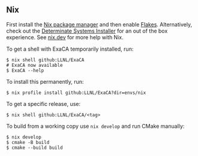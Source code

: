 ## Nix

First install the [Nix package manager][NIX] and then enable [Flakes][Flakes].
Alternatively, check out the [Determinate Systems Installer][Determinate] for
an out of the box experience. See [nix.dev][nix.dev] for more help with Nix.

To get a shell with ExaCA temporarily installed, run:

    $ nix shell github:LLNL/ExaCA
    # ExaCA now available
    $ ExaCA --help

To install this permanently, run:

    $ nix profile install github:LLNL/ExaCA?dir=envs/nix
	
To get a specific release, use:

    $ nix shell github:LLNL/ExaCA/<tag>

To build from a working copy use `nix develop` and run CMake manually:

    $ nix develop
    $ cmake -B build
    $ cmake --build build

[NIX]: https://nixos.org/download.html
[Flakes]: https://nixos.wiki/wiki/Flakes
[nix.dev]: https://nix.dev
[Determinate]: https://github.com/DeterminateSystems/nix-installer
